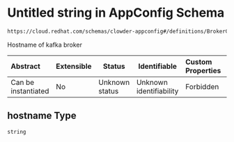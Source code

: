 # Untitled string in AppConfig Schema

```txt
https://cloud.redhat.com/schemas/clowder-appconfig#/definitions/BrokerConfig/properties/hostname
```

Hostname of kafka broker


| Abstract            | Extensible | Status         | Identifiable            | Custom Properties | Additional Properties | Access Restrictions | Defined In                                                    |
| :------------------ | ---------- | -------------- | ----------------------- | :---------------- | --------------------- | ------------------- | ------------------------------------------------------------- |
| Can be instantiated | No         | Unknown status | Unknown identifiability | Forbidden         | Allowed               | none                | [schema.json\*](../../out/schema.json "open original schema") |

## hostname Type

`string`
